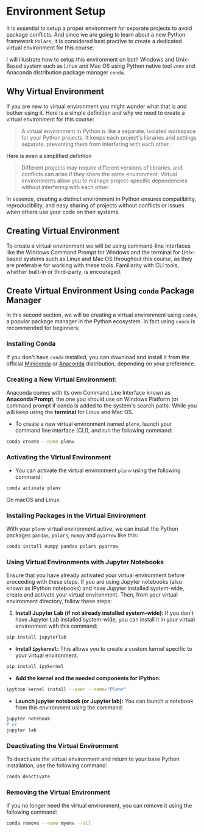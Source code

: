 # Environment Setup

It is essential to setup a proper environment for separate projects to avoid package conflicts. And since we are going to learn about a new Python framework `Polars`, it is considered best practive to create a dedicated virtual environment for this course. 

I will illustrate how to setup this environment on both Windows and Unix-Based system such as Linux and Mac OS using Python native tool `venv` and Anaconda distribution package manager `conda`.


## Why Virtual Environment

If you are new to virtual environment you might wonder what that is and bother using it. Here is a simple definition and why we need to create a virtual environment for this course:
> A virtual environment in Python is like a separate, isolated workspace for your Python projects. It keeps each project's libraries and settings separate, preventing them from interfering with each other.

Here is even a simplified defintion
> Different projects may require different versions of libraries, and conflicts can arise if they share the same environment. Virtual environments allow you to manage project-specific dependencies without interfering with each other.

In essence, creating a distinct environment in Python ensures compatibility, reproducibility, and easy sharing of projects without conflicts or issues when others use your code on their systems.

## Creating Virtual Environment 

To create a virtual environment we will be using command-line interfaces like the Windows Command Prompt for Windows and the terminal for Unix-based systems such as Linux and Mac OS throughout this course, as they are preferable for working with these tools. Familiarity with CLI tools, whether built-in or third-party, is encouraged.


## Create Virtual Environment Using `conda` Package Manager

In this second section, we will be creating a virtual environment using `conda`, a popular package manager in the Python ecosystem. In fact using `conda` is recommended for beginners; 

### Installing Conda

If you don't have `conda` installed, you can download and install it from the official [Miniconda](https://docs.conda.io/en/latest/miniconda.html) or [Anaconda](https://www.anaconda.com/products/distribution) distribution, depending on your preference.

### Creating a New Virtual Environment:

Anaconda comes with its own Command Line Interface known as **Anaconda Prompt**, the one you should use on Windows Platform (or command prompt if conda is added to the system's search path). While you will keep using the **terminal** for Linux and Mac OS. 

- To create a new virtual environment named `plenv`, launch your command line interface (CLI),  and run the following command:

```bash
conda create --name plenv
```


### Activating the Virtual Environment

- You can activate the virtual environment `plenv` using the following command: 

```bash
conda activate plenv
```
On macOS and Linux:


### Installing Packages in the Virtual Environment

With your `plenv` virtual environment active, we can install the Python packages `pandas`, `polars`, `numpy` and `pyarrow` like this:

```bash
conda install numpy pandas polars pyarrow
```

### Using Virtual Environments with Jupyter Notebooks

Ensure that you have already activated your virtual environment before proceeding with these steps. If you are using Jupyter notebooks (also known as IPython notebooks) and have Jupyter installed system-wide, create and activate your virtual environment. Then, from your virtual environment directory, follow these steps: 


1. **Install Jupyter Lab (if not already installed system-wide):** If you don't have Jupyter Lab installed system-wide, you can install it in your virtual environment with this command:

```bash
pip install jupyterlab
```

- **Install `ipykernel`:**  This allows you to create a custom kernel specific to your virtual environment. 

```bash
pip install ipykernel
```

- **Add the kernel and the needed components for IPython:**

```bash
ipython kernel install --user --name="Plenv"
```

- **Launch jupyter notebook (or Jupyter lab):** You can launch a notebook from this environment using the command:

```bash
jupyter notebook 
# or 
jupyter lab
```

### Deactivating the Virtual Environment
To deactivate the virtual environment and return to your base Python installation, use the following command:

```bash
conda deactivate
```


### Removing the Virtual Environment

If you no longer need the virtual environment, you can remove it using the following command:

```bash
conda remove --name myenv --all
```



